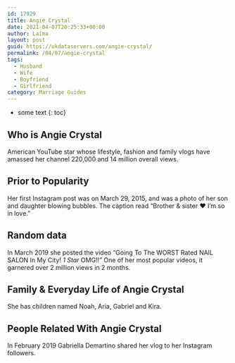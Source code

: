 ```yaml
---
id: 17929
title: Angie Crystal
date: 2021-04-07T20:25:33+00:00
author: Laima
layout: post
guid: https://ukdataservers.com/angie-crystal/
permalink: /04/07/angie-crystal
tags:
  - Husband
  - Wife
  - Boyfriend
  - Girlfriend
category: Marriage Guides
---
```


* some text
{: toc}


## Who is Angie Crystal
                  
                  
                  
American YouTube star whose lifestyle, fashion and family vlogs have amassed her channel 220,000 and 14 million overall views. 
                  
              
            
              
            
                
                
                
## Prior to Popularity
                  
                  
                  
Her first Instagram post was on March 29, 2015, and was a photo of her son and daughter blowing bubbles. The caption read &#8220;Brother & sister ♥ I&#8217;m so in love.&#8221;
                  
              
            
              
            
                
                
                
## Random data
                  
                  
                  
In March 2019 she posted the video &#8220;Going To The WORST Rated NAIL SALON In My City! *1 Star* OMG!!&#8221; One of her most popular videos, it garnered over 2 million views in 2 months. 
                  
              
            
              
            
                
                
                
## Family & Everyday Life of Angie Crystal
                  
                  
                  
She has children named Noah, Aria, Gabriel and Kira. 
                  
              
            
              
            
                
                
                
## People Related With Angie Crystal
                  
                  
                  
In February 2019 Gabriella Demartino shared her vlog to her Instagram followers. 
                  
              
            
              
            
                
              
            
              
              
            
            
              
            
          
          
          